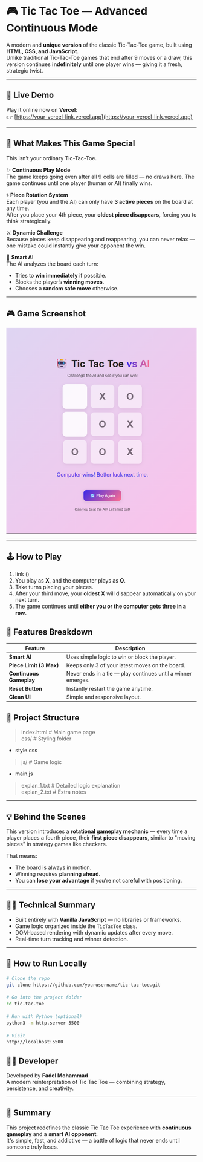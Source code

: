 # 🎮 Tic Tac Toe — Advanced Continuous Mode

A modern and **unique version** of the classic Tic-Tac-Toe game, built using **HTML, CSS, and JavaScript**.  
Unlike traditional Tic-Tac-Toe games that end after 9 moves or a draw, this version continues **indefinitely** until one player wins — giving it a fresh, strategic twist.

---
## 🚀 Live Demo

Play it online now on **Vercel**:  
👉 [https://your-vercel-link.vercel.app](https://your-vercel-link.vercel.app)

---

## 🧠 What Makes This Game Special

This isn’t your ordinary Tic-Tac-Toe.

✨ **Continuous Play Mode**  
The game keeps going even after all 9 cells are filled — no draws here. The game continues until one player (human or AI) finally wins.

🌀 **Piece Rotation System**  
Each player (you and the AI) can only have **3 active pieces** on the board at any time.  
After you place your 4th piece, your **oldest piece disappears**, forcing you to think strategically.

⚔️ **Dynamic Challenge**  
Because pieces keep disappearing and reappearing, you can never relax — one mistake could instantly give your opponent the win.

🤖 **Smart AI**  
The AI analyzes the board each turn:
- Tries to **win immediately** if possible.  
- Blocks the player’s **winning moves**.  
- Chooses a **random safe move** otherwise.

---
## 🎮 Game Screenshot

![Tic Tac Toe AI](./images/Tic_Tac_Toe_vs_AI.png)

---
## 🕹️ How to Play

1. link ()
2. You play as **X**, and the computer plays as **O**.  
3. Take turns placing your pieces.  
4. After your third move, your **oldest X** will disappear automatically on your next turn.  
5. The game continues until **either you or the computer gets three in a row**.


## 🧩 Features Breakdown

| Feature | Description |
|----------|-------------|
| **Smart AI** | Uses simple logic to win or block the player. |
| **Piece Limit (3 Max)** | Keeps only 3 of your latest moves on the board. |
| **Continuous Gameplay** | Never ends in a tie — play continues until a winner emerges. |
| **Reset Button** | Instantly restart the game anytime. |
| **Clean UI** | Simple and responsive layout. |



## 🧱 Project Structure
> index.html # Main game page  
> css/ # Styling folder   
 - style.css  
>js/ # Game logic  
  - main.js  
> explan_1.txt # Detailed logic explanation  
  explan_2.txt # Extra notes  



---

## 💡 Behind the Scenes

This version introduces a **rotational gameplay mechanic** — every time a player places a fourth piece, their **first piece disappears**, similar to "moving pieces" in strategy games like checkers.

That means:
- The board is always in motion.
- Winning requires **planning ahead**.
- You can **lose your advantage** if you’re not careful with positioning.

---

## 🧑‍💻 Technical Summary

- Built entirely with **Vanilla JavaScript** — no libraries or frameworks.
- Game logic organized inside the `TicTacToe` class.
- DOM-based rendering with dynamic updates after every move.
- Real-time turn tracking and winner detection.

---

## 🚀 How to Run Locally

```bash
# Clone the repo
git clone https://github.com/yourusername/tic-tac-toe.git

# Go into the project folder
cd tic-tac-toe

# Run with Python (optional)
python3 -m http.server 5500

# Visit
http://localhost:5500
```

## 🧑‍💻 Developer

Developed by **Fadel Mohammad**  
A modern reinterpretation of Tic Tac Toe — combining strategy, persistence, and creativity.

---


## 🏁 Summary

This project redefines the classic Tic Tac Toe experience with **continuous gameplay** and a **smart AI opponent**.  
It's simple, fast, and addictive — a battle of logic that never ends until someone truly loses.

---